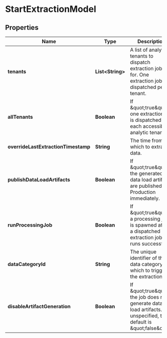 

# StartExtractionModel


## Properties

| Name | Type | Description | Notes |
|------------ | ------------- | ------------- | -------------|
|**tenants** | **List&lt;String&gt;** | A list of analytic tenants to dispatch extraction jobs for. One extraction job is dispatched per tenant. |  [optional] |
|**allTenants** | **Boolean** | If \&quot;true\&quot;, one extraction job is dispatched for each accessible analytic tenant. |  [optional] |
|**overrideLastExtractionTimestamp** | **String** | The time from which to extract data. |  [optional] |
|**publishDataLoadArtifacts** | **Boolean** | If \&quot;true\&quot;, the generated data load artifacts are published to Production immediately. |  [optional] |
|**runProcessingJob** | **Boolean** | If \&quot;true\&quot;, a processing job is spawned after a dispatched extraction job runs successfully. |  [optional] |
|**dataCategoryId** | **String** | The unique identifier of the data category on which to trigger the extraction job. |  [optional] |
|**disableArtifactGeneration** | **Boolean** | If \&quot;true\&quot;, the job does not generate data load artifacts. If unspecified, the default is \&quot;false\&quot;. |  [optional] |



